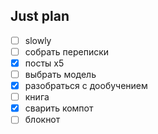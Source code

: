 ## Just plan
- [ ] slowly 
- [ ] собрать переписки
- [x] посты х5
- [ ] выбрать модель
- [x] разобраться с дообучением
- [ ] книга
- [x] сварить компот
- [ ] блокнот
